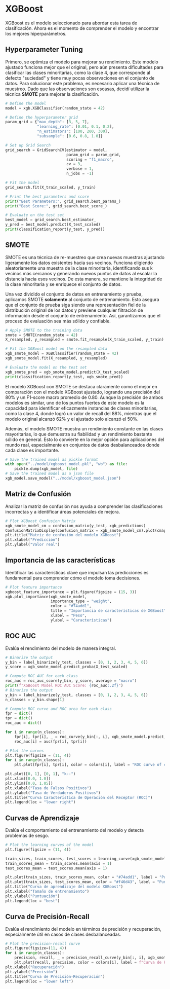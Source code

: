 # XGBoost

XGBoost es el modelo seleccionado para abordar esta tarea de clasificación. Ahora es el momento de comprender el modelo y encontrar los mejores hiperparámetros.

## **Hyperparameter Tuning**

Primero, se optimiza el modelo para mejorar su rendimiento. Este modelo ajustado funciona mejor que el original, pero aún presenta dificultades para clasificar las clases minoritarias, como la clase 4, que corresponde al defecto "suciedad" y tiene muy pocas observaciones en el conjunto de datos. Para solucionar este problema, es necesario aplicar una técnica de muestreo. Dado que las observaciones son escasas, decidí utilizar la técnica **SMOTE** para mejorar la clasificación.

```python
# Define the model
model = xgb.XGBClassifier(random_state = 42)

# Define the hyperparameter grid
param_grid = {"max_depth": [3, 5, 7],
              "learning_rate": [0.01, 0.1, 0.2],
              "n_estimators": [100, 200, 300],
              "subsample": [0.6, 0.8, 1.0]}

# Set up Grid Search
grid_search = GridSearchCV(estimator = model, 
                           param_grid = param_grid,
                           scoring = "f1_macro",
                           cv = 3,
                           verbose = 1,
                           n_jobs = -1)

# Fit the model
grid_search.fit(X_train_scaled, y_train)

# Print the best parameters and score
print("Best Parameters:", grid_search.best_params_)
print("Best Score:", grid_search.best_score_)

# Evaluate on the test set
best_model = grid_search.best_estimator_
y_pred = best_model.predict(X_test_scaled)
print(classification_report(y_test, y_pred))
```

## **SMOTE**

SMOTE es una técnica de re-muestreo que crea nuevas muestras ajustando ligeramente los datos existentes hacia sus vecinos. Funciona eligiendo aleatoriamente una muestra de la clase minoritaria, identificando sus k vecinos más cercanos y generando nuevos puntos de datos al escalar la distancia hacia esos vecinos. De esta manera, se mantiene la integridad de la clase minoritaria y se enriquece el conjunto de datos.

Una vez dividido el conjunto de datos en entrenamiento y prueba, aplicamos SMOTE **solamente** al conjunto de entrenamiento. Esto asegura que el conjunto de prueba siga siendo una representación fiel de la distribución original de los datos y previene cualquier filtración de información desde el conjunto de entrenamiento. Así, garantizamos que el proceso de evaluación sea más sólido y confiable.

```python
# Apply SMOTE to the training data
smote = SMOTE(random_state = 42)
X_resampled, y_resampled = smote.fit_resample(X_train_scaled, y_train)

# Fit the XGBoost model on the resampled data
xgb_smote_model = XGBClassifier(random_state = 42)
xgb_smote_model.fit(X_resampled, y_resampled)

# Evaluate the model on the test set
xgb_smote_pred = xgb_smote_model.predict(X_test_scaled)
print(classification_report(y_test, xgb_smote_pred))
```

El modelo XGBoost con SMOTE se destaca claramente como el mejor en comparación con el modelo XGBoost ajustado, logrando una precisión del 80% y un F1-score macro promedio de 0.80. Aunque la precisión de ambos modelos es similar, uno de los puntos fuertes de este modelo es la capacidad para identificar eficazmente instancias de clases minoritarias, como la clase 4, donde logró un valor de recall del 88%, mientras que el modelo original alcanzó 62% y el ajustado solo alcanzó el 50%.

Además, el modelo SMOTE muestra un rendimiento constante en las clases mayoritarias, lo que demuestra su fiabilidad y un rendimiento bastante sólido en general. Esto lo convierte en la mejor opción para aplicaciones del mundo real, especialmente en conjuntos de datos desbalanceados donde cada clase es importante.

```python
# Save the trained model as pickle format
with open("../model/xgboost_model.pkl", "wb") as file:
    pickle.dump(xgb_model, file)
# Save the trained model as a json file
xgb_model.save_model("../model/xgboost_model.json")
```

## **Matriz de Confusión**

Analizar la matriz de confusión nos ayuda a comprender las clasificaciones incorrectas y a identificar áreas potenciales de mejora. 

```python
# Plot XGBoost Confusion Matrix
xgb_smote_model_cm = confusion_matrix(y_test, xgb_predictions)
ConfusionMatrixDisplay(confusion_matrix = xgb_smote_model_cm).plot(cmap = "PuBu")
plt.title("Matriz de confusión del modelo XGBoost")
plt.xlabel("Predicción")
plt.ylabel("Valor real")
```

## **Importancia de las características**

Identificar las características clave que impulsan las predicciones es fundamental para comprender cómo el modelo toma decisiones.

```python
# Plot feature importance
xgboost_feature_importance = plt.figure(figsize = (15, 3))
xgb.plot_importance(xgb_smote_model,
                    importance_type = "weight",
                    color = "#74add1",
                    title = "Importancia de características de XGBoost",
                    xlabel = "Peso",
                    ylabel = "Características")
```

## **ROC AUC**

Evalúa el rendimiento del modelo de manera integral.

```python
# Binarize the output
y_bin = label_binarize(y_test, classes = [0, 1, 2, 3, 4, 5, 6])
y_score = xgb_smote_model.predict_proba(X_test_scaled)

# Compute ROC AUC for each class
roc_auc = roc_auc_score(y_bin, y_score, average = "macro")
print(f"XGBoost Model ROC AUC Score: {roc_auc:.2f}")
# Binarize the output
y_bin = label_binarize(y_test, classes = [0, 1, 2, 3, 4, 5, 6])
n_classes = y_bin.shape[1]

# Compute ROC curve and ROC area for each class
fpr = dict()
tpr = dict()
roc_auc = dict()

for i in range(n_classes):
    fpr[i], tpr[i], _ = roc_curve(y_bin[:, i], xgb_smote_model.predict_proba(X_test_scaled)[:, i])
    roc_auc[i] = auc(fpr[i], tpr[i])

# Plot the curves
plt.figure(figsize = (11, 4))
for i in range(n_classes):
    plt.plot(fpr[i], tpr[i], color = colors[i], label = "ROC curve of class {0} (area = {1:0.2f})".format(i, roc_auc[i]))

plt.plot([0, 1], [0, 1], "k--")
plt.xlim([0.0, 1.0])
plt.ylim([0.0, 1.05])
plt.xlabel("Tasa de Falsos Positivos")
plt.ylabel("Tasa de Verdaderos Positivos")
plt.title("Curva Característica de Operación del Receptor (ROC)")
plt.legend(loc = "lower right")
```

## **Curvas de Aprendizaje**

Evalúa el comportamiento del entrenamiento del modelo y detecta problemas de sesgo.

```python
# Plot the learning curves of the model
plt.figure(figsize = (11, 4))

train_sizes, train_scores, test_scores = learning_curve(xgb_smote_model, X_resampled, y_resampled, cv = 5, n_jobs = -1, train_sizes = np.linspace(0.1, 1.0, 10))
train_scores_mean = train_scores.mean(axis = 1)
test_scores_mean = test_scores.mean(axis = 1)

plt.plot(train_sizes, train_scores_mean, color = "#74add1", label = "Puntuación de entrenamiento")
plt.plot(train_sizes, test_scores_mean, color = "#f46d43", label = "Puntuación de validación cruzada")
plt.title("Curva de aprendizaje del modelo XGBoost")
plt.xlabel("Tamaño de entrenamiento")
plt.ylabel("Puntuación")
plt.legend(loc = "best")
```

## **Curva de Precisión-Recall**

Evalúa el rendimiento del modelo en términos de precisión y recuperación, especialmente útil en casos de clases desbalanceadas.

```python
# Plot the precision-recall curve
plt.figure(figsize=(11, 4))
for i in range(n_classes):
    precision, recall, _ = precision_recall_curve(y_bin[:, i], xgb_smote_model.predict_proba(X_test_scaled)[:, i])
    plt.plot(recall, precision, color = colors[i], label = f"Curva de Precisión-Recuperación de la clase {i}")
plt.xlabel("Recuperación")
plt.ylabel("Precisión")
plt.title("Curva de Precisión-Recuperación")
plt.legend(loc = "lower left")
```